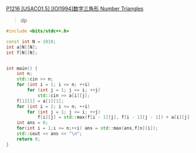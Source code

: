 [P1216 [USACO1.5] [IOI1994]数字三角形 Number Triangles](https://www.luogu.com.cn/problem/P1216)


> dp

```cpp
#include <bits/stdc++.h>

const int N = 1010;
int a[N][N];
int f[N][N];


int main() {
    int n;
    std::cin >> n;
    for (int i = 1; i <= n; ++i)
        for (int j = 1; j <= i; ++j)
            std::cin >> a[i][j];
    f[1][1] = a[1][1];
    for (int i = 2; i <= n; ++i)
        for (int j = 1; j <= i; ++j)
            f[i][j] = std::max(f[i - 1][j], f[i - 1][j - 1]) + a[i][j];
    int ans = 0;
    for(int i = 1;i <= n;++i) ans = std::max(ans,f[n][i]);
    std::cout << ans << "\n";
    return 0;
}
```
